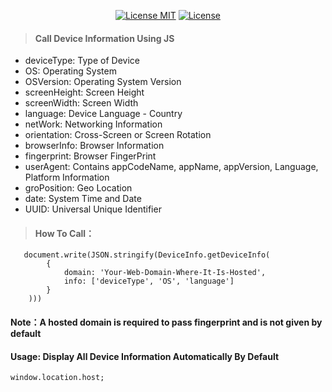 <p align="center">
  <a href=""><img src="" alt="License MIT"></a>
    <a href="https://996.icu"><img src="https://img.shields.io/badge/link-996.icu-red.svg" alt="License"></a>
</p>

> #### Call Device Information Using JS 

 - deviceType: Type of Device
 - OS: Operating System
 - OSVersion: Operating System Version
 - screenHeight: Screen Height
 - screenWidth: Screen Width
 - language: Device Language - Country 
 - netWork: Networking Information 
 - orientation: Cross-Screen or Screen Rotation
 - browserInfo: Browser Information
 - fingerprint: Browser FingerPrint
 - userAgent: Contains appCodeName, appName, appVersion, Language, Platform Information
 - groPosition: Geo Location 
 - date: System Time and Date 
 - UUID: Universal Unique Identifier

 > #### How To Call：
 ```
    document.write(JSON.stringify(DeviceInfo.getDeviceInfo(
         {
             domain: 'Your-Web-Domain-Where-It-Is-Hosted',
             info: ['deviceType', 'OS', 'language']
         }
     )))
 ```

#### Note：A hosted domain is required to pass fingerprint and is not given by default
#### Usage: Display All Device Information Automatically By Default 

    window.location.host; 

